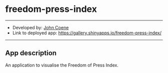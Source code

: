 # freedom-press-index

---

- Developed by: [John Coene](https://john-coene.com)
- Link to deployed app: https://gallery.shinyapps.io/freedom-press-index/

---

## App description

An application to visualise the Freedom of Press Index.
